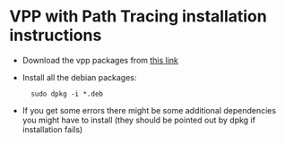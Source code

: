 # VPP with Path Tracing installation instructions

- Download the vpp packages from [this link](https://leonardorodoni.ch/link_for_binaries)

- Install all the debian packages:

        sudo dpkg -i *.deb

- If you get some errors there might be some additional dependencies you might have to install (they should be pointed out by dpkg if installation fails)